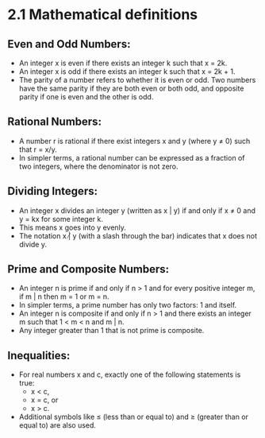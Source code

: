 # 2.1 Mathematical definitions

## Even and Odd Numbers:

- An integer x is even if there exists an integer k such that x = 2k.
- An integer x is odd if there exists an integer k such that x = 2k + 1.
- The parity of a number refers to whether it is even or odd. Two numbers have the same parity if they are both even or both odd, and opposite parity if one is even and the other is odd.

## Rational Numbers:

- A number r is rational if there exist integers x and y (where y ≠ 0) such that r = x/y.
- In simpler terms, a rational number can be expressed as a fraction of two integers, where the denominator is not zero.


## Dividing Integers:

- An integer x divides an integer y (written as x | y) if and only if x ≠ 0 and y = kx for some integer k.
- This means x goes into y evenly.
- The notation x |̸ y (with a slash through the bar) indicates that x does not divide y.

## Prime and Composite Numbers:

- An integer n is prime if and only if n > 1 and for every positive integer m, if m | n then m = 1 or m = n.
- In simpler terms, a prime number has only two factors: 1 and itself.
- An integer n is composite if and only if n > 1 and there exists an integer m such that 1 < m < n and m | n.
- Any integer greater than 1 that is not prime is composite.


## Inequalities:

- For real numbers x and c, exactly one of the following statements is true: 
    - x < c, 
    - x = c, or 
    - x > c.
- Additional symbols like ≤ (less than or equal to) and ≥ (greater than or equal to) are also used.
